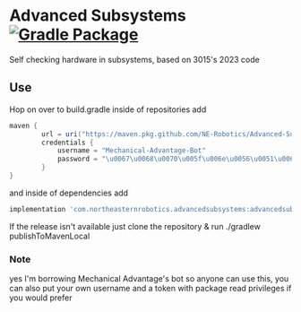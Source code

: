 # Advanced Subsystems [![Gradle Package](https://github.com/NE-Robotics/Advanced-Subsystems/actions/workflows/gradle-publish.yml/badge.svg)](https://github.com/NE-Robotics/Advanced-Subsystems/actions/workflows/gradle-publish.yml)

Self checking hardware in subsystems, based on 3015's 2023 code

## Use
Hop on over to build.gradle inside of repositories add
```gradle
maven {
        url = uri("https://maven.pkg.github.com/NE-Robotics/Advanced-Subsystems")
        credentials {
            username = "Mechanical-Advantage-Bot"
            password = "\u0067\u0068\u0070\u005f\u006e\u0056\u0051\u006a\u0055\u004f\u004c\u0061\u0079\u0066\u006e\u0078\u006e\u0037\u0051\u0049\u0054\u0042\u0032\u004c\u004a\u006d\u0055\u0070\u0073\u0031\u006d\u0037\u004c\u005a\u0030\u0076\u0062\u0070\u0063\u0051"
        }
}
```
and inside of dependencies add
```gradle
implementation 'com.northeasternrobotics.advancedsubsystems:advancedsubsystems:0.0.1'
```
If the release isn't available just clone the repository & run ./gradlew publishToMavenLocal

### Note
yes I'm borrowing Mechanical Advantage's bot so anyone can use this, you can also put your own username and a token with package read privileges if you would prefer
